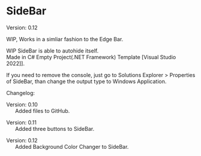 # SideBar

Version: 0.12

WIP, Works in a simliar fashion to the Edge Bar.

WIP SideBar is able to autohide itself.<br />
Made in C# Empty Project(.NET Framework) Template [Visual Studio 2022]].

If you need to remove the console, just go to Solutions Explorer > Properties of SideBar, than change the output type to Windows Application. 

Changelog:

Version: 0.10<br />
&nbsp;&nbsp;&nbsp;&nbsp;&nbsp;&nbsp;Added files to GitHub.

Version: 0.11<br />
&nbsp;&nbsp;&nbsp;&nbsp;&nbsp;&nbsp;Added three buttons to SideBar.

Version: 0.12<br />
&nbsp;&nbsp;&nbsp;&nbsp;&nbsp;&nbsp;Added Background Color Changer to SideBar.

